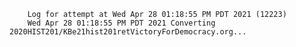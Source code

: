         Log for attempt at Wed Apr 28 01:18:55 PM PDT 2021 (12223)
        Wed Apr 28 01:18:55 PM PDT 2021 Converting 2020HIST201/KBe21hist201retVictoryForDemocracy.org...
